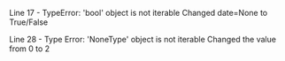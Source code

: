 Line 17 - TypeError: 'bool' object is not iterable
Changed date=None to True/False

Line 28 - Type Error: 'NoneType' object is not iterable
Changed the value from 0 to 2